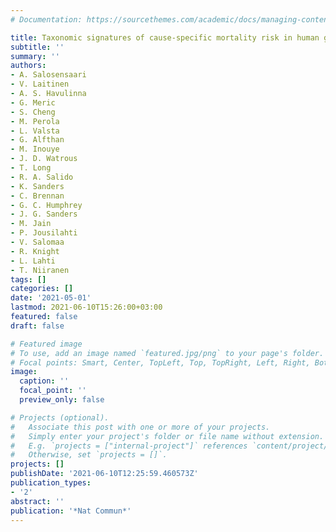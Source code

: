 ```yaml
---
# Documentation: https://sourcethemes.com/academic/docs/managing-content/

title: Taxonomic signatures of cause-specific mortality risk in human gut microbiome
subtitle: ''
summary: ''
authors:
- A. Salosensaari
- V. Laitinen
- A. S. Havulinna
- G. Meric
- S. Cheng
- M. Perola
- L. Valsta
- G. Alfthan
- M. Inouye
- J. D. Watrous
- T. Long
- R. A. Salido
- K. Sanders
- C. Brennan
- G. C. Humphrey
- J. G. Sanders
- M. Jain
- P. Jousilahti
- V. Salomaa
- R. Knight
- L. Lahti
- T. Niiranen
tags: []
categories: []
date: '2021-05-01'
lastmod: 2021-06-10T15:26:00+03:00
featured: false
draft: false

# Featured image
# To use, add an image named `featured.jpg/png` to your page's folder.
# Focal points: Smart, Center, TopLeft, Top, TopRight, Left, Right, BottomLeft, Bottom, BottomRight.
image:
  caption: ''
  focal_point: ''
  preview_only: false

# Projects (optional).
#   Associate this post with one or more of your projects.
#   Simply enter your project's folder or file name without extension.
#   E.g. `projects = ["internal-project"]` references `content/project/deep-learning/index.md`.
#   Otherwise, set `projects = []`.
projects: []
publishDate: '2021-06-10T12:25:59.460573Z'
publication_types:
- '2'
abstract: ''
publication: '*Nat Commun*'
---
```

